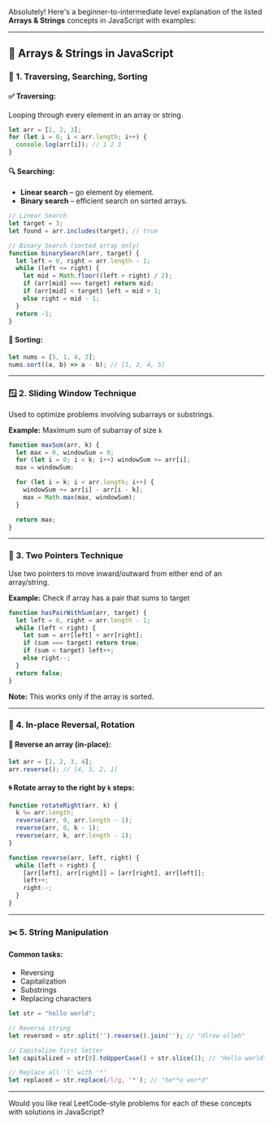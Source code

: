 Absolutely! Here's a beginner-to-intermediate level explanation of the listed **Arrays & Strings** concepts in JavaScript with examples:

---

## 🧺 **Arrays & Strings in JavaScript**

### 🔁 1. **Traversing, Searching, Sorting**

#### ✅ Traversing:
Looping through every element in an array or string.

```js
let arr = [1, 2, 3];
for (let i = 0; i < arr.length; i++) {
  console.log(arr[i]); // 1 2 3
}
```

#### 🔍 Searching:
- **Linear search** – go element by element.
- **Binary search** – efficient search on sorted arrays.

```js
// Linear Search
let target = 3;
let found = arr.includes(target); // true

// Binary Search (sorted array only)
function binarySearch(arr, target) {
  let left = 0, right = arr.length - 1;
  while (left <= right) {
    let mid = Math.floor((left + right) / 2);
    if (arr[mid] === target) return mid;
    if (arr[mid] < target) left = mid + 1;
    else right = mid - 1;
  }
  return -1;
}
```

#### 🧮 Sorting:
```js
let nums = [5, 1, 4, 2];
nums.sort((a, b) => a - b); // [1, 2, 4, 5]
```

---

### 🪟 2. **Sliding Window Technique**
Used to optimize problems involving subarrays or substrings.

**Example:** Maximum sum of subarray of size `k`

```js
function maxSum(arr, k) {
  let max = 0, windowSum = 0;
  for (let i = 0; i < k; i++) windowSum += arr[i];
  max = windowSum;

  for (let i = k; i < arr.length; i++) {
    windowSum += arr[i] - arr[i - k];
    max = Math.max(max, windowSum);
  }

  return max;
}
```

---

### 👣 3. **Two Pointers Technique**
Use two pointers to move inward/outward from either end of an array/string.

**Example:** Check if array has a pair that sums to target

```js
function hasPairWithSum(arr, target) {
  let left = 0, right = arr.length - 1;
  while (left < right) {
    let sum = arr[left] + arr[right];
    if (sum === target) return true;
    if (sum < target) left++;
    else right--;
  }
  return false;
}
```

**Note:** This works only if the array is sorted.

---

### 🔁 4. **In-place Reversal, Rotation**

#### 🔄 Reverse an array (in-place):
```js
let arr = [1, 2, 3, 4];
arr.reverse(); // [4, 3, 2, 1]
```

#### 🌀 Rotate array to the right by `k` steps:

```js
function rotateRight(arr, k) {
  k %= arr.length;
  reverse(arr, 0, arr.length - 1);
  reverse(arr, 0, k - 1);
  reverse(arr, k, arr.length - 1);
}

function reverse(arr, left, right) {
  while (left < right) {
    [arr[left], arr[right]] = [arr[right], arr[left]];
    left++;
    right--;
  }
}
```

---

### ✂️ 5. **String Manipulation**

#### Common tasks:
- Reversing
- Capitalization
- Substrings
- Replacing characters

```js
let str = "hello world";

// Reverse string
let reversed = str.split('').reverse().join(''); // "dlrow olleh"

// Capitalize first letter
let capitalized = str[0].toUpperCase() + str.slice(1); // "Hello world"

// Replace all 'l' with '*'
let replaced = str.replace(/l/g, '*'); // "he**o wor*d"
```

---

Would you like real LeetCode-style problems for each of these concepts with solutions in JavaScript?